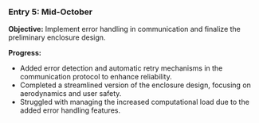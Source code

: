 ### Entry 5: Mid-October
**Objective:** Implement error handling in communication and finalize the preliminary enclosure design.

**Progress:**
- Added error detection and automatic retry mechanisms in the communication protocol to enhance reliability.
- Completed a streamlined version of the enclosure design, focusing on aerodynamics and user safety.
- Struggled with managing the increased computational load due to the added error handling features.
